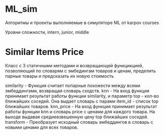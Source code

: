 # ML_sim
Алгоритмы и проекты выполняемые в симуляторе ML от karpov courses

Уровни сложности, intern, junior, middle

# Similar Items Price
Класс с 3 статичными методами и возвращающей функцикцией, позволяющий по словарям с эмбедингам товаров и ценам, пределить парные товары и предсказать их новую стоимость 

similarity - Функция считает попарные похожести между всеми эмбеддингами, возвращая словарь сходств.
knn - На вход функция принимает результат работы функции similarity, и параметр top - кол-во ближайших соседей. Она выдает словарь с парами item_id - список top ближайших товаров.
knn_price - На вход функция принимает результат работы функции knn и словарь price с ценами для каждого товара. На выходе выдавая средневзвешенную цену top ближайших соседей.
transform - Преобразует исходный словарь эмбеддингов в словарь с новыми ценами для всех товаров.


